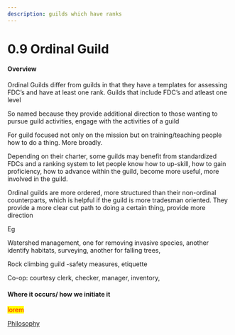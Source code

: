 ```yaml
---
description: guilds which have ranks
---
```


# 0.9 Ordinal Guild

#### Overview

Ordinal Guilds differ from guilds in that they have a templates for assessing FDC’s and have at least one rank. Guilds that include FDC’s and atleast one level

So named because they provide additional direction to those wanting to pursue guild activities, engage with the activities of a guild

For guild focused not only on the mission but on training/teaching people how to do a thing. More broadly.

Depending on their charter, some guilds may benefit from standardized FDCs and a ranking system to let people know how to up-skill, how to gain proficiency, how to advance within the guild, become more useful, more involved in the guild.

Ordinal guilds are more ordered, more structured than their non-ordinal counterparts, which is helpful if the guild is more tradesman oriented. They provide a more clear cut path to doing a certain thing, provide more direction

Eg

Watershed management, one for removing invasive species, another identify habitats, surveying, another for falling trees,

Rock climbing guild -safety measures, etiquette

Co-op: courtesy clerk, checker, manager, inventory,

#### Where it occurs/ how we initiate it

<mark style="color:red;">lorem</mark>

[Philosophy](../white-paper/1.0-guild/0.9-ordinal-guild/)
